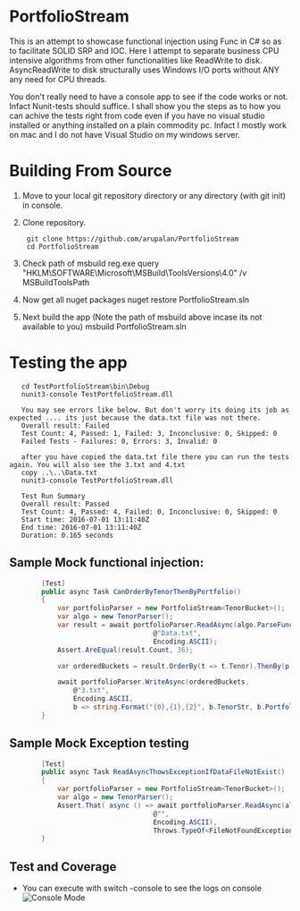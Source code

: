 # PortfolioStream
This is an attempt to showcase functional injection using Func in C# so as to facilitate SOLID SRP and IOC.
Here I attempt to separate business CPU intensive algorithms from other functionalities like ReadWrite to disk.
AsyncReadWrite to disk structurally uses Windows I/O ports without ANY any need for CPU threads. 

You don't really need to have a console app to see if the code works or not. Infact Nunit-tests should suffice. I shall show you the steps 
as to how you can achive the tests right from code even if you have no visual studio installed or anything installed on a plain commodity pc.
Infact I mostly work on mac and I do not have Visual Studio on my windows server.

# Building From Source
1. Move to your local git repository directory or any directory (with git init) in console.

2. Clone repository.

        git clone https://github.com/arupalan/PortfolioStream
        cd PortfolioStream
        
3. Check path of msbuild
        reg.exe query "HKLM\SOFTWARE\Microsoft\MSBuild\ToolsVersions\4.0" /v MSBuildToolsPath
        
4. Now get all nuget packages
        nuget restore PortfolioStream.sln
        
5. Next build the app (Note the path of msbuild above incase its not available to you)
        msbuild PortfolioStream.sln
        
# Testing the app
       cd TestPortfolioStream\bin\Debug
       nunit3-console TestPortfolioStream.dll
       
       You may see errors like below. But don't worry its doing its job as expected .... its just because the data.txt file was not there.
       Overall result: Failed                                            
       Test Count: 4, Passed: 1, Failed: 3, Inconclusive: 0, Skipped: 0  
       Failed Tests - Failures: 0, Errors: 3, Invalid: 0   
       
       after you have copied the data.txt file there you can run the tests again. You will also see the 3.txt and 4.txt
       copy ..\..\Data.txt
       nunit3-console TestPortfolioStream.dll
       
       Test Run Summary                                                     
       Overall result: Passed                                             
       Test Count: 4, Passed: 4, Failed: 0, Inconclusive: 0, Skipped: 0   
       Start time: 2016-07-01 13:11:40Z                                   
       End time: 2016-07-01 13:11:40Z                                   
       Duration: 0.165 seconds                                          
       
## Sample Mock functional injection:
```csharp
        [Test]
        public async Task CanOrderByTenorThenByPortfolio()
        {
            var portfolioParser = new PortfolioStream<TenorBucket>();
            var algo = new TenorParser();
            var result = await portfolioParser.ReadAsync(algo.ParseFunc,
                                    @"Data.txt",
                                    Encoding.ASCII);
            Assert.AreEqual(result.Count, 36);

            var orderedBuckets = result.OrderBy(t => t.Tenor).ThenBy(p => p.PortfolioId);

            await portfolioParser.WriteAsync(orderedBuckets, 
                @"3.txt",
                Encoding.ASCII,
                b => string.Format("{0},{1},{2}", b.TenorStr, b.PortfolioId, b.Value));
        }
```

## Sample Mock Exception testing
```c#
        [Test]
        public async Task ReadAsyncThowsExceptionIfDataFileNotExist()
        {
            var portfolioParser = new PortfolioStream<TenorBucket>();
            var algo = new TenorParser();
            Assert.That( async () => await portfolioParser.ReadAsync(algo.ParseFunc,
                                    @"",
                                    Encoding.ASCII),
                                    Throws.TypeOf<FileNotFoundException>());
        }
```
## Test and Coverage
* You can execute with switch -console to see the logs on console
 ![Console Mode](http://www.alanaamy.net/wp-content/uploads/2016/07/Tests.png)
